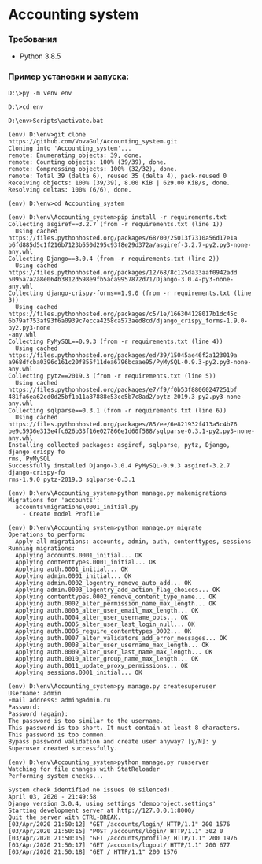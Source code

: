 
# Accounting system

### Требования
* Python 3.8.5


### Пример установки и запуска:

    D:\>py -m venv env
    
    D:\>cd env
    
    D:\env>Scripts\activate.bat
    
    (env) D:\env>git clone https://github.com/VovaGul/Accounting_system.git
    Cloning into 'Accounting_system'...
    remote: Enumerating objects: 39, done.
    remote: Counting objects: 100% (39/39), done.
    remote: Compressing objects: 100% (32/32), done.
    remote: Total 39 (delta 6), reused 35 (delta 4), pack-reused 0
    Receiving objects: 100% (39/39), 8.00 KiB | 629.00 KiB/s, done.
    Resolving deltas: 100% (6/6), done.
    
    (env) D:\env>cd Accounting_system
    
    (env) D:\env\Accounting_system>pip install -r requirements.txt
    Collecting asgiref==3.2.7 (from -r requirements.txt (line 1))
      Using cached https://files.pythonhosted.org/packages/68/00/25013f7310a56d17e1a
    b6fd885d5c1f216b7123b550d295c93f8e29d372a/asgiref-3.2.7-py2.py3-none-any.whl
    Collecting Django==3.0.4 (from -r requirements.txt (line 2))
      Using cached https://files.pythonhosted.org/packages/12/68/8c125da33aaf0942add
    5095a7a2a8e064b3812d598e9fb5aca9957872d71/Django-3.0.4-py3-none-any.whl
    Collecting django-crispy-forms==1.9.0 (from -r requirements.txt (line 3))
      Using cached https://files.pythonhosted.org/packages/c5/1e/166304128017b1dc45c
    6b79af753af93f6a0939c7ecca4258ca573aed8cd/django_crispy_forms-1.9.0-py2.py3-none
    -any.whl
    Collecting PyMySQL==0.9.3 (from -r requirements.txt (line 4))
      Using cached https://files.pythonhosted.org/packages/ed/39/15045ae46f2a123019a
    a968dfcba0396c161c20f855f11dea6796bcaae95/PyMySQL-0.9.3-py2.py3-none-any.whl
    Collecting pytz==2019.3 (from -r requirements.txt (line 5))
      Using cached https://files.pythonhosted.org/packages/e7/f9/f0b53f88060247251bf
    481fa6ea62cd0d25bf1b11a87888e53ce5b7c8ad2/pytz-2019.3-py2.py3-none-any.whl
    Collecting sqlparse==0.3.1 (from -r requirements.txt (line 6))
      Using cached https://files.pythonhosted.org/packages/85/ee/6e821932f413a5c4b76
    be9c5936e313e4fc626b33f16e027866e1d60f588/sqlparse-0.3.1-py2.py3-none-any.whl
    Installing collected packages: asgiref, sqlparse, pytz, Django, django-crispy-fo
    rms, PyMySQL
    Successfully installed Django-3.0.4 PyMySQL-0.9.3 asgiref-3.2.7 django-crispy-fo
    rms-1.9.0 pytz-2019.3 sqlparse-0.3.1
    
    (env) D:\env\Accounting_system>python manage.py makemigrations
    Migrations for 'accounts':
      accounts\migrations\0001_initial.py
        - Create model Profile
    
    (env) D:\env\Accounting_system>python manage.py migrate
    Operations to perform:
      Apply all migrations: accounts, admin, auth, contenttypes, sessions
    Running migrations:
      Applying accounts.0001_initial... OK
      Applying contenttypes.0001_initial... OK
      Applying auth.0001_initial... OK
      Applying admin.0001_initial... OK
      Applying admin.0002_logentry_remove_auto_add... OK
      Applying admin.0003_logentry_add_action_flag_choices... OK
      Applying contenttypes.0002_remove_content_type_name... OK
      Applying auth.0002_alter_permission_name_max_length... OK
      Applying auth.0003_alter_user_email_max_length... OK
      Applying auth.0004_alter_user_username_opts... OK
      Applying auth.0005_alter_user_last_login_null... OK
      Applying auth.0006_require_contenttypes_0002... OK
      Applying auth.0007_alter_validators_add_error_messages... OK
      Applying auth.0008_alter_user_username_max_length... OK
      Applying auth.0009_alter_user_last_name_max_length... OK
      Applying auth.0010_alter_group_name_max_length... OK
      Applying auth.0011_update_proxy_permissions... OK
      Applying sessions.0001_initial... OK
    
    (env) D:\env\Accounting_system>py manage.py createsuperuser
    Username: admin
    Email address: admin@admin.ru
    Password:
    Password (again):
    The password is too similar to the username.
    This password is too short. It must contain at least 8 characters.
    This password is too common.
    Bypass password validation and create user anyway? [y/N]: y
    Superuser created successfully.
    
    (env) D:\env\Accounting_system>python manage.py runserver
    Watching for file changes with StatReloader
    Performing system checks...
    
    System check identified no issues (0 silenced).
    April 03, 2020 - 21:49:58
    Django version 3.0.4, using settings 'demoproject.settings'
    Starting development server at http://127.0.0.1:8000/
    Quit the server with CTRL-BREAK.
    [03/Apr/2020 21:50:12] "GET /accounts/login/ HTTP/1.1" 200 1576
    [03/Apr/2020 21:50:15] "POST /accounts/login/ HTTP/1.1" 302 0
    [03/Apr/2020 21:50:15] "GET /accounts/profile/ HTTP/1.1" 200 1976
    [03/Apr/2020 21:50:17] "GET /accounts/logout/ HTTP/1.1" 200 677
    [03/Apr/2020 21:50:18] "GET / HTTP/1.1" 200 1576
